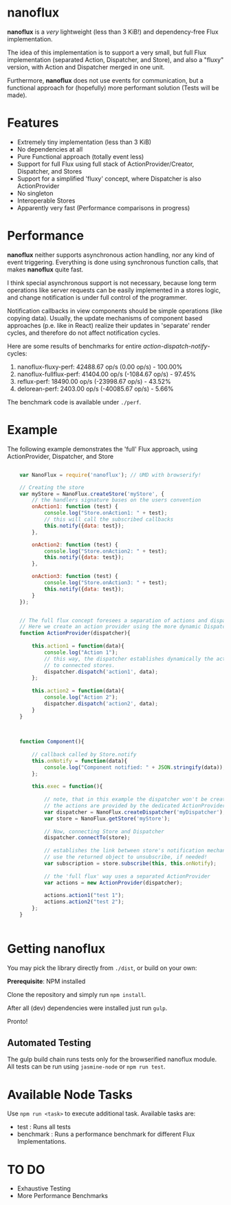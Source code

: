 # nanoflux

__nanoflux__ is a *very* lightweight (less than 3 KiB!) and dependency-free Flux implementation.

The idea of this implementation is to support a very small, but full Flux implementation (separated Action, Dispatcher, and Store), 
and also a "fluxy" version, with Action and Dispatcher merged in one unit. 

Furthermore, __nanoflux__ does not use events for communication, but a functional approach for (hopefully) more performant solution (Tests will be made).

# Features

- Extremely tiny implementation (less than 3 KiB)
- No dependencies at all
- Pure Functional approach (totally event less)
- Support for full Flux using full stack of ActionProvider/Creator, Dispatcher, and Stores
- Support for a simplified 'fluxy' concept, where Dispatcher is also ActionProvider
- No singleton
- Interoperable Stores
- Apparently very fast (Performance comparisons in progress)


# Performance

__nanoflux__ neither supports asynchronous action handling, nor any kind of event triggering.
Everything is done using synchronous function calls, that makes __nanoflux__ quite fast.

I think special asynchronous support is not necessary, because long term operations like server requests can be easily
implemented in a stores logic, and change notification is under full control of the programmer.

Notification callbacks in view components should be simple operations (like copying data). Usually, 
the update mechanisms of component based approaches (p.e. like in React) realize their updates in 'separate' render
cycles, and therefore do not affect notification cycles.

Here are some results of benchmarks for entire *action-dispatch-notify*-cycles:

1. nanoflux-fluxy-perf: 42488.67 op/s (0.00 op/s) - 100.00%
2. nanoflux-fullflux-perf: 41404.00 op/s (-1084.67 op/s) - 97.45%
3. reflux-perf: 18490.00 op/s (-23998.67 op/s) - 43.52%
4. delorean-perf: 2403.00 op/s (-40085.67 op/s) - 5.66%


The benchmark code is available under `./perf`.

# Example

The following example demonstrates the 'full' Flux approach, using ActionProvider, Dispatcher, and Store

```javascript

	var NanoFlux = require('nanoflux'); // UMD with browserify!

	// Creating the store
    var myStore = NanoFlux.createStore('myStore', {    
        // the handlers signature bases on the users convention
        onAction1: function (test) {
            console.log("Store.onAction1: " + test);
            // this will call the subscribed callbacks
            this.notify({data: test});
        },

        onAction2: function (test) {
            console.log("Store.onAction2: " + test);
            this.notify({data: test});
        },

        onAction3: function (test) {
            console.log("Store.onAction3: " + test);
            this.notify({data: test});
        }
    });
```
    
```javascript

    // The full flux concept foresees a separation of actions and dispatcher
    // Here we create an action provider using the more dynamic Dispatcher.dispatch method.
    function ActionProvider(dispatcher){
    
        this.action1 = function(data){
            console.log("Action 1");
            // this way, the dispatcher establishes dynamically the action binding
            // to connected stores.
            dispatcher.dispatch('action1', data);
        };
    
        this.action2 = function(data){
            console.log("Action 2");
            dispatcher.dispatch('action2', data);
        }
    }
    
```
    
```javascript
    
    function Component(){
    
        // callback called by Store.notify
        this.onNotify = function(data){
            console.log("Component notified: " + JSON.stringify(data));
        };
    
        this.exec = function(){
    
            // note, that in this example the dispatcher won't be created with any actions.
            // the actions are provided by the dedicated ActionProvider    
            var dispatcher = NanoFlux.createDispatcher('myDispatcher');
            var store = NanoFlux.getStore('myStore');
            
            // Now, connecting Store and Dispatcher
            dispatcher.connectTo(store);
            
            // establishes the link between store's notification mechanism and this component.
            // use the returned object to unsubscribe, if needed!
            var subscription = store.subscribe(this, this.onNotify);
    
            // the 'full flux' way uses a separated ActionProvider
            var actions = new ActionProvider(dispatcher);
    
            actions.action1("test 1");
            actions.action2("test 2");
        };
    }
    
```

# Getting nanoflux

You may pick the library directly from ``./dist``, or build on your own:

__Prerequisite__: NPM installed

Clone the repository and simply run ``npm install``.

After all (dev) dependencies were installed just run ``gulp``.

Pronto!

## Automated Testing

The gulp build chain runs tests only for the browserified nanoflux module. All tests can be run using `jasmine-node` or `npm run test`. 


# Available Node Tasks

Use `npm run <task>` to execute additional task. Available tasks are:
 
- test : Runs all tests
- benchmark : Runs a performance benchmark for different Flux Implementations. 

# TO DO

- Exhaustive Testing
- More Performance Benchmarks
